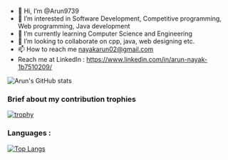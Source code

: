 - 👋 Hi, I’m @Arun9739
- 👀 I’m interested in Software Development, Competitive programming, Web programming, Java development
- 🌱 I’m currently learning Computer Science and Engineering
- 💞️ I’m looking to collaborate on cpp, java, web designing etc.
- 📫 How to reach me nayakarun02@gmail.com
- Reach me at LinkedIn : https://www.linkedin.com/in/arun-nayak-1b7510209/

<!---
Arun9739/Arun9739 is a ✨ special ✨ repository because its `README.md` (this file) appears on your GitHub profile.
You can click the Preview link to take a look at your changes.
--->

![Arun's GitHub stats](https://github-readme-stats.vercel.app/api?username=Arun9739&show_icons=true&theme=radical)

<h3> Brief about my contribution trophies </h3>

[![trophy](https://github-profile-trophy.vercel.app/?username=Arun9739&theme=onedark)](https://github.com/ryo-ma/github-profile-trophy)

<h3> Languages : </h3>

[![Top Langs](https://github-readme-stats.vercel.app/api/top-langs/?username=Arun9739&langs_count=8)](https://github.com/anuraghazra/github-readme-stats)

